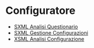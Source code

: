 # Configuratore
- [SXML Analisi  Questionario](Sorgenti/MB/DOC_SER/CFSER_01.md)
- [SXML Gestione Configurazioni](Sorgenti/MB/DOC_SER/CFSER_02.md)
- [XSML Analisi  Configurazione](Sorgenti/MB/DOC_SER/CFSER_03.md)
